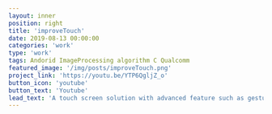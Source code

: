 ```yaml
---
layout: inner
position: right
title: 'improveTouch'
date: 2019-08-13 00:00:00
categories: 'work'
type: 'work'
tags: Andorid ImageProcessing algorithm C Qualcomm
featured_image: '/img/posts/improveTouch.png'
project_link: 'https://youtu.be/YTP6QgljZ_o'
button_icon: 'youtube'
button_text: 'Youtube'
lead_text: 'A touch screen solution with advanced feature such as gesture recognition and water resistance.'
---
```

